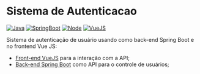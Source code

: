 # Sistema de Autenticacao

[![Java](https://img.shields.io/badge/java-8-green)](https://www.java.com/)
[![SpringBoot](https://img.shields.io/badge/spring-latest-green)](https://spring.io/)
[![Node](https://img.shields.io/badge/node-12-green)](https://nodejs.org/en/)
[![VueJS](https://img.shields.io/badge/vue-latest-green)](https://vuejs.org/)

Sistema de autenticação de usuário usando como back-end Spring Boot e no frontend Vue JS:

- [Front-end VueJS](./front-end/) para a interação com a API;
- [Back-end Spring Boot](./api-auth/) como API para o controle de usuários;
